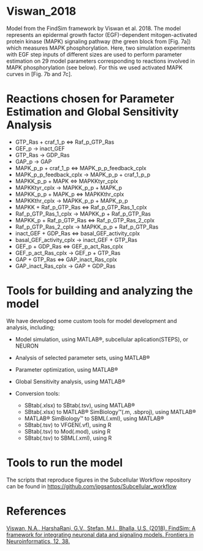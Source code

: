 Viswan_2018
===========

Model from the FindSim framework by Viswan et al. 2018. The model represents an epidermal growth factor (EGF)-dependent mitogen-activated protein kinase (MAPK) signaling pathway
(the green block from [Fig. 7a]) which measures MAPK phosphorylation. Here, two simulation experiments with EGF step inputs of different sizes are used to perform parameter estimation on 29 model parameters corresponding to reactions involved in MAPK phosphorylation (see below). For this we used activated MAPK curves in [Fig. 7b and 7c].

# Reactions chosen for Parameter Estimation and Global Sensitivity Analysis

* GTP_Ras + craf_1_p <=> Raf_p_GTP_Ras
* GEF_p -> inact_GEF
* GTP_Ras -> GDP_Ras
* GAP_p -> GAP
* MAPK_p_p + craf_1_p <=> MAPK_p_p_feedback_cplx
* MAPK_p_p_feedback_cplx -> MAPK_p_p + craf_1_p_p
* MAPKK_p_p + MAPK <=> MAPKKtyr_cplx
* MAPKKtyr_cplx -> MAPKK_p_p + MAPK_p
* MAPKK_p_p + MAPK_p <=> MAPKKthr_cplx
* MAPKKthr_cplx -> MAPKK_p_p + MAPK_p_p
* MAPKK + Raf_p_GTP_Ras <=> Raf_p_GTP_Ras_1_cplx
* Raf_p_GTP_Ras_1_cplx -> MAPKK_p + Raf_p_GTP_Ras
* MAPKK_p + Raf_p_GTP_Ras <=> Raf_p_GTP_Ras_2_cplx
* Raf_p_GTP_Ras_2_cplx -> MAPKK_p_p + Raf_p_GTP_Ras
* inact_GEF + GDP_Ras <=> basal_GEF_activity_cplx
* basal_GEF_activity_cplx -> inact_GEF + GTP_Ras
* GEF_p + GDP_Ras <=> GEF_p_act_Ras_cplx
* GEF_p_act_Ras_cplx -> GEF_p + GTP_Ras
* GAP + GTP_Ras <=> GAP_inact_Ras_cplx
* GAP_inact_Ras_cplx -> GAP + GDP_Ras

# Tools for building and analyzing the model

We have developed some custom tools for model development and analysis, including;

* Model simulation, using MATLAB&reg;, subcellular aplication(STEPS), or NEURON
* Analysis of selected parameter sets, using MATLAB&reg;
* Parameter optimization, using MATLAB&reg;
* Global Sensitivity analysis, using MATLAB&reg;
* Conversion tools:

  * SBtab(.xlsx) to SBtab(.tsv), using MATLAB&reg;
  * SBtab(.xlsx) to MATLAB&reg; SimBiology&trade;(.m, .sbproj), using MATLAB&reg;
  * MATLAB&reg; SimBiology&trade; to SBML(.xml), using MATLAB&reg;
  * SBtab(.tsv) to VFGEN(.vf), using R
  * SBtab(.tsv) to Mod(.mod), using R
  * SBtab(.tsv) to SBML(.xml), using R


# Tools to run the model

The scripts that reproduce figures in the Subcellular Workflow repository can be found in https://github.com/jpgsantos/Subcellular_workflow 

# References

[Viswan, N.A., HarshaRani, G.V., Stefan, M.I., Bhalla, U.S. (2018). FindSim: A framework for integrating neuronal data and signaling models. Frontiers in Neuroinformatics, 12, 38.](https://doi.org/10.3389/fninf.2018.00038)
